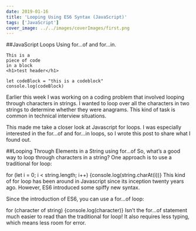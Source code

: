 ```yaml
---
date: 2019-01-16
title: 'Looping Using ES6 Syntax (JavaScript)'
tags: ['JavaScript']
cover_image: ../../images/coverImages/first.png
---
```


##JavaScript Loops Using for...of and for...in.

```html{numberLines: true}
This is a
piece of code
in a block
<h1>test header</h1>
```
```javascript{numberLines: true}
let codeBlock = "this is a codeblock"
console.log(codeBlock)

```

Earlier this week I was working on a coding problem that involved looping through characters in strings. I wanted to loop over all the characters in two strings to determine whether they were anagrams. This kind of task is common in technical interview situations.

This made me take a closer look at Javascript for loops. I was especially interested in the for...of and for...in loops, so I wrote this post to share what I found out.

##Looping Through Elements in a String using for...of
So, what’s a good way to loop through characters in a string? One approach is to use a traditional for loop:

for (let i = 0; i < string.length; i++) {console.log(string.charAt(i))}
This kind of for loop has been around in Javascript since its inception twenty years ago. However, ES6 introduced some spiffy new syntax.

Since the introduction of ES6, you can use a for...of loop:

for (character of string) {console.log(character)}
Isn’t the for...of statement much easier to read than the traditional for loop! It also requires less typing, which means less room for error.

